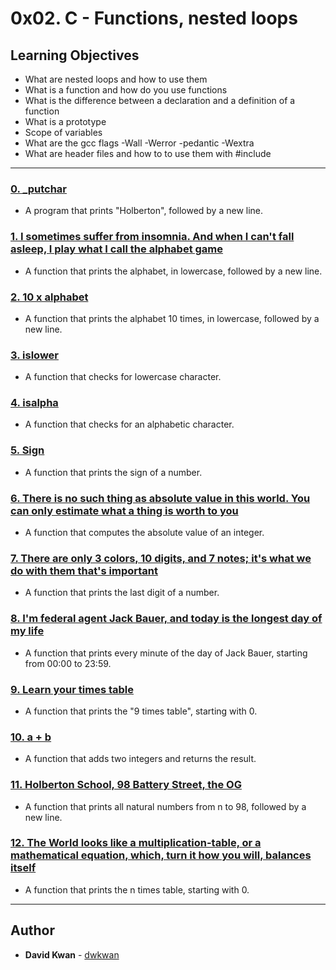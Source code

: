 # 0x02. C - Functions, nested loops

## Learning Objectives

* What are nested loops and how to use them
* What is a function and how do you use functions
* What is the difference between a declaration and a definition of a function
* What is a prototype
* Scope of variables
* What are the gcc flags -Wall -Werror -pedantic -Wextra
* What are header files and how to to use them with #include

---

### [0. _putchar](./0-holberton.c)
* A program that prints "Holberton", followed by a new line.


### [1. I sometimes suffer from insomnia. And when I can't fall asleep, I play what I call the alphabet game](./1-alphabet.c)
* A function that prints the alphabet, in lowercase, followed by a new line.


### [2. 10 x alphabet](./2-print_alphabet_x10.c)
* A function that prints the alphabet 10 times, in lowercase, followed by a new line.


### [3. islower](./3-islower.c)
* A function that checks for lowercase character.


### [4. isalpha](./4-isalpha.c)
* A function that checks for an alphabetic character.


### [5. Sign](./5-sign.c)
* A function that prints the sign of a number.


### [6. There is no such thing as absolute value in this world. You can only estimate what a thing is worth to you](./6-abs.c)
* A function that computes the absolute value of an integer.


### [7. There are only 3 colors, 10 digits, and 7 notes; it's what we do with them that's important](./7-print_last_digit.c)
* A function that prints the last digit of a number.


### [8. I'm federal agent Jack Bauer, and today is the longest day of my life](./8-24_hours.c)
* A function that prints every minute of the day of Jack Bauer, starting from 00:00 to 23:59.


### [9. Learn your times table](./9-times_table.c)
* A function that prints the "9 times table", starting with 0.


### [10. a + b](./10-add.c)
* A function that adds two integers and returns the result.


### [11. Holberton School, 98 Battery Street, the OG](./11-print_to_98.c)
* A function that prints all natural numbers from n to 98, followed by a new line.


### [12. The World looks like a multiplication-table, or a mathematical equation, which, turn it how you will, balances itself](./100-times_table.c)
* A function that prints the n times table, starting with 0.

---

## Author
* **David Kwan** - [dwkwan](https://github.com/dwkwan)